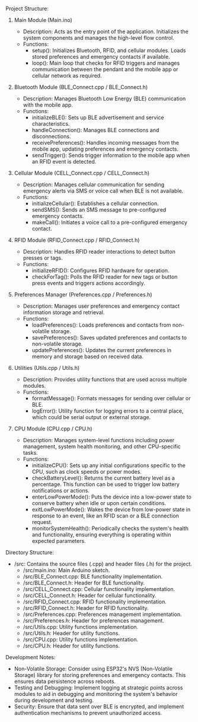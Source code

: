 Project Structure:

1. Main Module (Main.ino)
   - Description: Acts as the entry point of the application. Initializes the system components and manages the high-level flow control.
   - Functions:
     - setup(): Initializes Bluetooth, RFID, and cellular modules. Loads stored preferences and emergency contacts if available.
     - loop(): Main loop that checks for RFID triggers and manages communication between the pendant and the mobile app or cellular network as required.

2. Bluetooth Module (BLE_Connect.cpp / BLE_Connect.h)
   - Description: Manages Bluetooth Low Energy (BLE) communication with the mobile app.
   - Functions:
     - initializeBLE(): Sets up BLE advertisement and service characteristics.
     - handleConnection(): Manages BLE connections and disconnections.
     - receivePreferences(): Handles incoming messages from the mobile app, updating preferences and emergency contacts.
     - sendTrigger(): Sends trigger information to the mobile app when an RFID event is detected.

3. Cellular Module (CELL_Connect.cpp / CELL_Connect.h)
   - Description: Manages cellular communication for sending emergency alerts via SMS or voice call when BLE is not available.
   - Functions:
     - initializeCellular(): Establishes a cellular connection.
     - sendSMS(): Sends an SMS message to pre-configured emergency contacts.
     - makeCall(): Initiates a voice call to a pre-configured emergency contact.

4. RFID Module (RFID_Connect.cpp / RFID_Connect.h)
   - Description: Handles RFID reader interactions to detect button presses or tags.
   - Functions:
     - initializeRFID(): Configures RFID hardware for operation.
     - checkForTag(): Polls the RFID reader for new tags or button press events and triggers actions accordingly.

5. Preferences Manager (Preferences.cpp / Preferences.h)
   - Description: Manages user preferences and emergency contact information storage and retrieval.
   - Functions:
     - loadPreferences(): Loads preferences and contacts from non-volatile storage.
     - savePreferences(): Saves updated preferences and contacts to non-volatile storage.
     - updatePreferences(): Updates the current preferences in memory and storage based on received data.

6. Utilities (Utils.cpp / Utils.h)
   - Description: Provides utility functions that are used across multiple modules.
   - Functions:
     - formatMessage(): Formats messages for sending over cellular or BLE.
     - logError(): Utility function for logging errors to a central place, which could be serial output or external storage.

7. CPU Module (CPU.cpp / CPU.h)
   - Description: Manages system-level functions including power management, system health monitoring, and other CPU-specific tasks.
   - Functions:
     - initializeCPU(): Sets up any initial configurations specific to the CPU, such as clock speeds or power modes.
     - checkBatteryLevel(): Returns the current battery level as a percentage. This function can be used to trigger low battery notifications or actions.
     - enterLowPowerMode(): Puts the device into a low-power state to conserve battery when idle or upon certain conditions.
     - exitLowPowerMode(): Wakes the device from low-power state in response to an event, like an RFID scan or a BLE connection request.
     - monitorSystemHealth(): Periodically checks the system's health and functionality, ensuring everything is operating within expected parameters.


Directory Structure:
- /src: Contains the source files (.cpp) and header files (.h) for the project.
  - /src/main.ino: Main Arduino sketch.
  - /src/BLE_Connect.cpp: BLE functionality implementation.
  - /src/BLE_Connect.h: Header for BLE functionality.
  - /src/CELL_Connect.cpp: Cellular functionality implementation.
  - /src/CELL_Connect.h: Header for cellular functionality.
  - /src/RFID_Connect.cpp: RFID functionality implementation.
  - /src/RFID_Connect.h: Header for RFID functionality.
  - /src/Preferences.cpp: Preferences management implementation.
  - /src/Preferences.h: Header for preferences management.
  - /src/Utils.cpp: Utility functions implementation.
  - /src/Utils.h: Header for utility functions.
  - /src/CPU.cpp: Utility functions implementation.
  - /src/CPU.h: Header for utility functions.

Development Notes:
- Non-Volatile Storage: Consider using ESP32's NVS (Non-Volatile Storage) library for storing preferences and emergency contacts. This ensures data persistence across reboots.
- Testing and Debugging: Implement logging at strategic points across modules to aid in debugging and monitoring the system's behavior during development and testing.
- Security: Ensure that data sent over BLE is encrypted, and implement authentication mechanisms to prevent unauthorized access.
